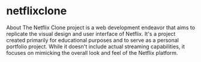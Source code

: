 # netflixclone

About
The Netflix Clone project is a web development endeavor that aims to replicate the visual design and user interface of Netflix. It's a project created primarily for educational purposes and to serve as a personal portfolio project. While it doesn't include actual streaming capabilities, it focuses on mimicking the overall look and feel of the Netflix platform.

